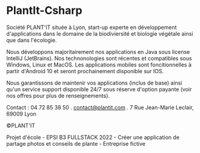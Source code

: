 # PlantIt-Csharp
Société PLANT'IT située à Lyon, start-up experte en développement d'applications dans le domaine de la biodiviersité et biologie végétale ainsi que dans l'écologie.

Nous développons majoritairement nos applications en Java sous license IntelliJ (JetBrains). Nos technonologies sont récentes et compatibles sous Windows, Linux et MacOS. Les applications mobiles sont foncitionnelles à partir d'Android 10 et seront prochainement disponible sur IOS.

Nous garantissons de maintenir vos applications (inclus de base) ainsi qu'un service support disponible 24/7 sous réserve d'option payante (voir nos offres pour plus de renseignements).

Contact : 04 72 85 38 50 . contact@plantit.com . 7 Rue Jean-Marie Leclair, 69009 Lyon

©PLANT'IT

Projet d'école - EPSI B3 FULLSTACK 2022 - Créer une application de partage photos et conseils de plante - Entreprise fictive

